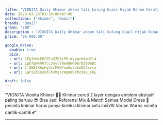 ```yaml
---
title: "VIONITA Daily Khimar aksen tali kalung Quail Hijab Bahan Ceruty"
date: 2023-03-25T01:30:06+07:00
collections: ["Khimar", "Quail"]
brands: "Quail"
grams: "200"
description : "VIONITA Daily Khimar aksen tali kalung Quail Hijab Bahan Ceruty"
price: "95,000.00"

google_drive:
  enable: true
  pics:
  - url: 1Eg1VMsE6FO7uZZbIjPR-Wzyqrb1wUfl4
  - url: 1pbTqM4V0fcL3myll8e69WN9brDZ99hDC
  - url: 1-5W8tKKwHjUcrFGDYxwGy2cknOC3xrca
  - url: 1aPzZbKUJRd7hvMgTcWgKW6YbcX98_FUE

draft: false
---
```


"VIONITA
Vionita Khimar 🥰✨ Khimar ceruti 2 layer dengan emblem ekslusif paling baruuu 😍 Bisa Jadi Referensi Mix & Match Semua Model Dress 🌸 pecinta khimar harus punya koleksi khimar satu ini👍10 Varian Warna vionita cantik-cantik 💕"

---    
  

